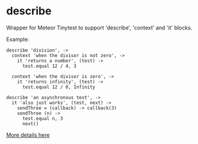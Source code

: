 describe
========

Wrapper for Meteor Tinytest to support 'describe', 'context' and 'it' blocks.

Example:

```coffee-script
describe 'division', ->
  context 'when the divisor is not zero', ->
    it 'returns a number', (test) ->
      test.equal 12 / 4, 3

  context 'when the divisor is zero', ->
    it 'returns infinity', (test) ->
      test.equal 12 / 0, Infinity

describe 'an asynchronous test', ->
  it 'also just works', (test, next) ->
    sendThree = (callback) -> callback(3)
    sendThree (n) ->
      test.equal n, 3
      next()
```

[More details here](http://www.peterellisjones.com/post/101970705880/unit-testing-meteor-packages-with-tinytest)
